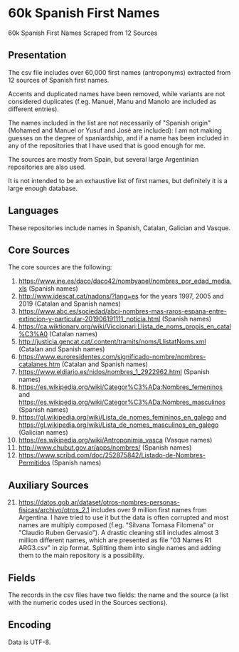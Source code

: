 # 60k Spanish First Names
60k Spanish First Names Scraped from 12 Sources

## Presentation
The csv file includes over 60,000 first names (antroponyms) extracted from 12 sources of Spanish first names.

Accents and duplicated names have been removed, while variants are not considered duplicates (f.eg. Manuel, Manu and Manolo are included as different entries).

The names included in the list are not necessarily of "Spanish origin" (Mohamed and Manuel or Yusuf and José are included): I am not making guesses on the degree of spaniardship, and if a name has been included in any of the repositories that I have used that is good enough for me.

The sources are mostly from Spain, but several large Argentinian repositories are also used.

It is not intended to be an exhaustive list of first names, but definitely it is a large enough database.

## Languages
These repositories include names in Spanish, Catalan, Galician and Vasque.

## Core Sources
The core sources are the following:
1.  https://www.ine.es/daco/daco42/nombyapel/nombres_por_edad_media.xls (Spanish names)
2.  http://www.idescat.cat/nadons/?lang=es for the years 1997, 2005 and 2019 (Catalan and Spanish names)
3.  https://www.abc.es/sociedad/abci-nombres-mas-raros-espana-entre-extincion-y-particular-201906191111_noticia.html (Spanish names)
4.  https://ca.wiktionary.org/wiki/Viccionari:Llista_de_noms_propis_en_catal%C3%A0 (Catalan names)
5.  http://justicia.gencat.cat/.content/tramits/noms/LlistatNoms.xml (Catalan and Spanish names)
6.  https://www.euroresidentes.com/significado-nombre/nombres-catalanes.htm (Catalan and Spanish names)
7.  https://www.eldiario.es/nidos/nombres_1_2922962.html (Spanish names)
8.  https://es.wikipedia.org/wiki/Categor%C3%ADa:Nombres_femeninos and https://es.wikipedia.org/wiki/Categor%C3%ADa:Nombres_masculinos (Spanish names)
9.  https://gl.wikipedia.org/wiki/Lista_de_nomes_femininos_en_galego and https://gl.wikipedia.org/wiki/Lista_de_nomes_masculinos_en_galego (Galician names)
10. https://es.wikipedia.org/wiki/Antroponimia_vasca (Vasque names)
11. http://www.chubut.gov.ar/apps/nombres/ (Spanish names)
12. https://www.scribd.com/doc/252875842/Listado-de-Nombres-Permitidos (Spanish names)

## Auxiliary Sources
21. https://datos.gob.ar/dataset/otros-nombres-personas-fisicas/archivo/otros_2.1 includes over 9 million first names from Argentina. I have tried to use it but the data is often corrupted and most names are multiply composed (f.eg. "Silvana Tomasa Filomena" or "Claudio Ruben Gervasio"). A drastic cleaning still includes almost 3 million different names, which are presented as file "03 Names R1 ARG3.csv" in zip format. Splitting them into single names and adding them to the main repository is a possibility.

## Fields
The records in the csv files have two fields: the name and the source (a list with the numeric codes used in the Sources sections).

## Encoding
Data is UTF-8.
